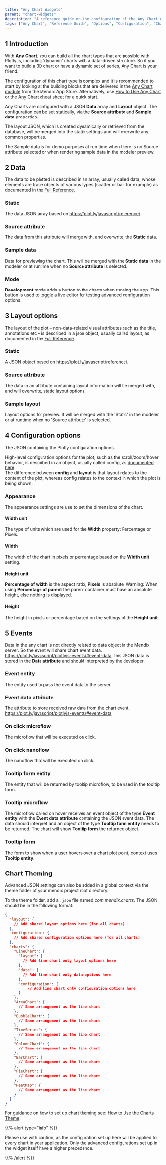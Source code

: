 ```yaml
---
title: "Any Chart Widgets"
parent: "chart-widgets"
description: "A reference guide on the configuration of the Any Chart widget to pass the correct values to plotly. This enables you to draw a wide variety of charts"
tags: ["Any Chart", "Reference Guide", "Options", "Configuration", "Charts"]
---
```


## 1 Introduction

With **Any Chart**, you can build all the chart types that are possible with Plotly.js, including 'dynamic' charts with a data-driven structure. So if you want to build a 3D chart or have a dynamic set of series, Any Chart is your friend.

The configuration of this chart type is complex and it is recommended to start by looking at the building blocks that are delivered in the [Any Chart module](https://appstore.home.mendix.com/link/app/106517/) from the Mendix App Store. Alternatively, use [How to Use Any Chart](/howto/extensibility/charts-any-usage) or the [Any Chart cheat sheet](charts-any-cheat-sheet) for a quick start.

Any Charts are configured with a JSON **Data** array and **Layout** object. The configuration can be set statically, via the **Source attribute** and **Sample data** properties.

The layout JSON, which is created dynamically or retrieved from the database, will be merged into the static settings and will overwrite any common properties.

The Sample data is for demo purposes at run time when there is no Source attribute selected or when rendering sample data in the modeler preview.

## 2 Data

The data to be plotted is described in an array, usually called data, whose elements are trace objects of various types (scatter or bar, for example) as documented in the [Full Reference](https://plot.ly/javascript/reference).

### Static

The data JSON array based on https://plot.ly/javascript/reference/.

### Source attribute

The data from this attribute will merge with, and overwrite, the **Static** data.

### Sample data

Data for previewing the chart. This will be merged with the **Static data** in the modeler or at runtime when no **Source attribute** is selected.

### Mode

**Development** mode adds a button to the charts when running the app. This button is used to toggle a live editor for testing advanced configuration options.

## 3 Layout options

The layout of the plot – non-data-related visual attributes such as the title, annotations etc – is described in a json object, usually called layout, as documented in the [Full Reference](https://plot.ly/javascript/reference/#layout).

### Static

A JSON object based on https://plot.ly/javascript/reference/.

### Source attribute

The data in an attribute containing layout information will be merged with, and will overwrite, static layout options.

### Sample layout

Layout options for preview. It will be merged with the 'Static' in the modeler or at runtime when no 'Source attribute' is selected.

## 4 Configuration options

The JSON containing the Plotly configuration options.

High-level configuration options for the plot, such as the scroll/zoom/hover behavior, is described in an object, usually called config, as [documented here](https://plot.ly/javascript/configuration-options).  
The difference between **config** and **layout** is that layout relates to the content of the plot, whereas config relates to the context in which the plot is being shown.

### Appearance

The appearance settings are use to set the dimensions of the chart.

#### Width unit

The type of units which are used for the **Width** property: Percentage or Pixels.

#### Width

The width of the chart in pixels or percentage based on the **Width unit** setting.

#### Height unit

**Percentage of width** is the aspect ratio, **Pixels** is absolute. Warning: When using **Percentage of parent** the parent container must have an absolute height, else nothing is displayed.

#### Height

The height in pixels or percentage based on the settings of the **Height unit**.

## 5 Events
Data in the any chart is not directly related to data object in the Mendix server. So the event will share chart event data. https://plot.ly/javascript/plotlyjs-events/#event-data
This JSON data is stored in the **Data attribute** and should interpreted by the developer.

### Event entity
The entity used to pass the event data to the server.

### Event data attribute
The attribute to store received raw data from the chart event. https://plot.ly/javascript/plotlyjs-events/#event-data

### On click microflow
The microflow that will be executed on click.

### On click nanoflow
The nanoflow that will be executed on click.

### Tooltip form entity
The entity that will be returned by tooltip microflow, to be used in the tooltip form.

### Tooltip microflow
The microflow called on hover receives an event object of the type **Event entity** with the **Event data attribute** containing the JSON event data. The data should interpret and an object of the type **Tooltip form entity** needs to be returned. The chart will show **Tooltip form** the returned object.

### Tooltip form
The form to show when a user hovers over a chart plot point, context uses **Tooltip entity**.

## Chart Theming

Advanced JSON settings can also be added in a global context via the theme folder of your mendix project root directory.

To the theme folder, add a `.json` file named *com.mendix.charts*. The JSON should be in the following format:

``` json
{
  "layout": {
    // Add shared layout options here (for all charts)
  },
  "configuration": {
    // Add shared configuration options here (for all charts)
  },
  "charts": {
    "LineChart": {
      "layout": {
        // Add line chart only layout options here
      },
      "data": {
        // Add line chart only data options here
      },
      "configuration": {
          // Add line chart only configuration options here
      }
    },
    "AreaChart": {
      // Same arrangement as the line chart
    },
    "BubbleChart": {
      // Same arrangement as the line chart
    },
    "TimeSeries": {
      // Same arrangement as the line chart
    },
    "ColumnChart": {
      // Same arrangement as the line chart
    },
    "BarChart": {
      // Same arrangement as the line chart
    },
    "PieChart": {
      // Same arrangement as the line chart
    },
    "HeatMap": {
      // Same arrangement as the line chart
    }
  }
}
```

For guidance on how to set up chart theming see: [How to Use the Charts Theme](/howto/extensibility/charts-theme).

{{% alert type="info" %}}

Please use with caution, as the configuration set up here will be applied to every chart in your application. Only the advanced configurations set up in the widget itself have a higher precedence.

{{% /alert %}}


